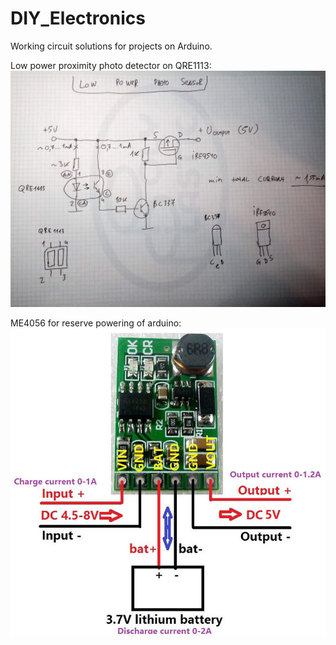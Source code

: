 # DIY_Electronics
Working circuit solutions for projects on Arduino.

Low power proximity photo detector on QRE1113:
![alt text](https://github.com/EgorichKiev/DIY_Electronics/blob/master/DSC_6026.JPG)

ME4056 for reserve powering of arduino:
![alt text](https://github.com/EgorichKiev/DIY_Electronics/blob/master/ME4056.jpg)


